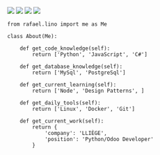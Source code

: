 [![](https://img.shields.io/badge/LinkedIn-rafaellinosouza-blue)](https://www.linkedin.com/in/rafaellinosouza/)
[![](https://img.shields.io/badge/Gmail-ayush2608%40gmail.com-red)](mailto:ayush2608@gmail.com)
[![](https://img.shields.io/badge/Telegram-%40ayushkumar__25-blue)](https://t.me/ayushkumar_25)
[![](https://img.shields.io/badge/HackerRank-ayushkumar__25-brightgreen)](https://www.hackerrank.com/ayushkumar_25)

```python3
from rafael.lino import me as Me

class About(Me):

    def get_code_knowledge(self):
        return ['Python', 'JavaScript', 'C#']

    def get_database_knowledge(self):
        return ['MySql', 'PostgreSql']

    def get_current_learning(self):
        return ['Node', 'Design Patterns', ]

    def get_daily_tools(self):
        return ['Linux', 'Docker', 'Git']

    def get_current_work(self):
        return {
            'company': 'LLIÈGE',
            'position': 'Python/Odoo Developer'
        }

```
